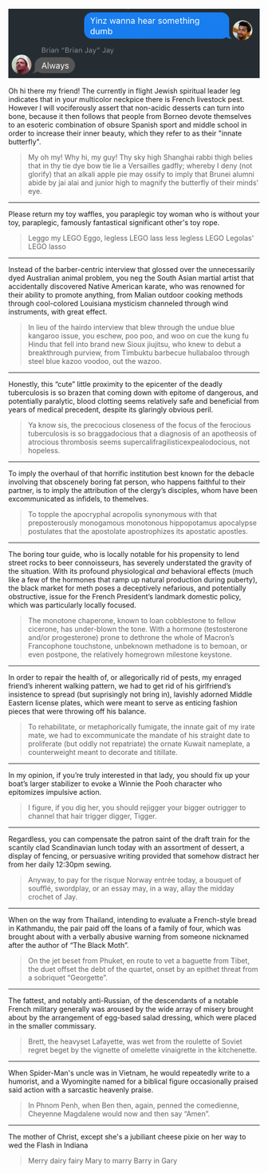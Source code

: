 <p align="center">
  <img src="https://raw.githubusercontent.com/SivanMehta/tongue-twisters/master/why.png" />
</p>

Oh hi there my friend! The currently in flight Jewish spiritual leader leg indicates that in your multicolor neckpice there is French livestock pest. However I will vociferously assert that non-acidic desserts can turn into bone, because it then follows that people from Borneo devote themselves to an esoteric combination of obsure Spanish sport and middle school in order to increase their inner beauty, which they refer to as their "innate butterfly".

> My oh my! Why hi, my guy! Thy sky high Shanghai rabbi thigh belies that in thy tie dye bow tie lie a Versailles gadfly; whereby I deny (not glorify) that an alkali apple pie may ossify to imply that Brunei alumni abide by jai alai and junior high to magnify the butterfly of their minds’ eye.

---

Please return my toy waffles, you paraplegic toy woman who is without your toy, paraplegic, famously fantastical significant other's toy rope.

> Leggo my LEGO Eggo, legless LEGO lass less legless LEGO Legolas' LEGO lasso

---

Instead of the barber-centric interview that glossed over the unnecessarily dyed Australian animal problem, you neg the South Asian martial artist that accidentally discovered Native American karate, who was renowned for their ability to promote anything, from Malian outdoor cooking methods through cool-colored Louisiana mysticism channeled through wind instruments, with great effect. 

> In lieu of the hairdo interview that blew through the undue blue kangaroo issue, you eschew, poo poo, and woo on cue the kung fu Hindu that fell into brand new Sioux jiujitsu, who knew to debut a breakthrough purview, from Timbuktu barbecue hullabaloo through steel blue kazoo voodoo, out the wazoo.

---

Honestly, this “cute” little proximity to the epicenter of the deadly tuberculosis is so brazen that coming down with epitome of dangerous, and potentially paralytic, blood clotting seems relatively safe and beneficial from years of medical precedent, despite its glaringly obvious peril.

> Ya know sis, the precocious closeness of the focus of the ferocious tuberculosis is so braggadocious that a diagnosis of an apotheosis of atrocious thrombosis seems supercalifragilisticexpealodocious, not hopeless.

---

To imply the overhaul of that horrific institution best known for the debacle involving that obscenely boring fat person, who happens faithful to their partner, is to imply the attribution of the clergy’s disciples, whom have been excommunicated as infidels, to themelves.

> To topple the apocryphal acropolis synonymous with that preposterously monogamous monotonous hippopotamus apocalypse postulates that the apostolate apostrophizes its apostatic apostles.

---

The boring tour guide, who is locally notable for his propensity to lend street rocks to beer connoisseurs, has severely understated the gravity of the situation. With its profound physiological *and* behavioral effects (much like a few of the hormones that ramp up natural production during puberty), the black market for meth poses a deceptively nefarious, and potentially obstructive, issue for the French President’s landmark domestic policy, which was particularly locally focused.

> The monotone chaperone, known to loan cobblestone to fellow cicerone, has under-blown the tone. With a hormone (testosterone and/or progesterone) prone to dethrone the whole of Macron’s Francophone touchstone, unbeknown methadone is to bemoan, or even postpone, the relatively homegrown milestone keystone.

---

In order to repair the health of, or allegorically rid of pests, my enraged friend’s inherent walking pattern, we had to get rid of his girlfriend’s insistence to spread (but suprisingly not bring in), lavishly adorned Middle Eastern license plates, which were meant to serve as enticing fashion pieces that were throwing off his balance.

> To rehabilitate, or metaphorically fumigate, the innate gait of my irate mate, we had to excommunicate the mandate of his straight date to proliferate (but oddly not repatriate) the ornate Kuwait nameplate, a counterweight meant to decorate and titillate.

---

In my opinion, if you’re truly interested in that lady, you should fix up your boat’s larger stabilizer to evoke a Winnie the Pooh character who epitomizes impulsive action.

> I figure, if you dig her, you should rejigger your bigger outrigger to channel that hair trigger digger, Tigger.

---
 
Regardless, you can compensate the patron saint of the draft train for the scantily clad Scandinavian lunch today with an assortment of dessert, a display of fencing, or persuasive writing provided that somehow distract her from her daily 12:30pm sewing.

> Anyway, to pay for the risque Norway entrée today, a bouquet of soufflé, swordplay, or an essay may, in a way, allay the midday crochet of Jay.

---

When on the way from Thailand, intending to evaluate a French-style bread in Kathmandu, the pair paid off the loans of a family of four, which was brought about with a verbally abusive warning from someone nicknamed after the author of “The Black Moth”.

> On the jet beset from Phuket, en route to vet a baguette from Tibet, the duet offset the debt of the quartet, onset by an epithet threat from a sobriquet “Georgette”.

---

The fattest, and notably anti-Russian, of the descendants of a notable French military generally was aroused by the wide array of misery brought about by the arrangement of egg-based salad dressing, which were placed in the smaller commissary.

> Brett, the heavyset Lafayette, was wet from the roulette of Soviet regret beget by the vignette of omelette vinaigrette in the kitchenette.

---

When Spider-Man's uncle was in Vietnam, he would repeatedly write to a humorist, and a Wyomingite named for a biblical figure occasionally praised said action with a sarcastic heavenly praise.

> In Phnom Penh, when Ben then, again, penned the comedienne, Cheyenne Magdalene would now and then say “Amen”.

---

The mother of Christ, except she's a jubiliant cheese pixie on her way to wed the Flash in Indiana

> Merry dairy fairy Mary to marry Barry in Gary

